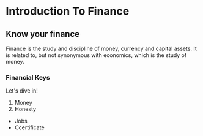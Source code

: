 # Introduction To Finance

## Know your finance

Finance is the study and discipline of money, currency and capital assets. It is related to, but not synonymous with economics, which is the study of money.

### Financial Keys
Let's dive in!
1. Money
2. Honesty

- Jobs
- Ccertificate
